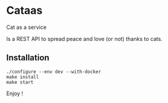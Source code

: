 # Cataas

Cat as a service

Is a REST API to spread peace and love (or not) thanks to cats.

## Installation

```shell
./configure --env dev --with-docker
make install
make start
```

Enjoy !
